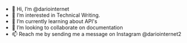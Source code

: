 - 👋 Hi, I’m @dariointernet
- 👀 I’m interested in Technical Writing.
- 🌱 I’m currently learning about API's
- 💞️ I’m looking to collaborate on documentation
- 📫 Reach me by sending me a message on Instagram @dariointernet2 

<!---
dariointernet/dariointernet is a ✨ special ✨ repository because its `README.md` (this file) appears on your GitHub profile.
You can click the Preview link to take a look at your changes.
--->
